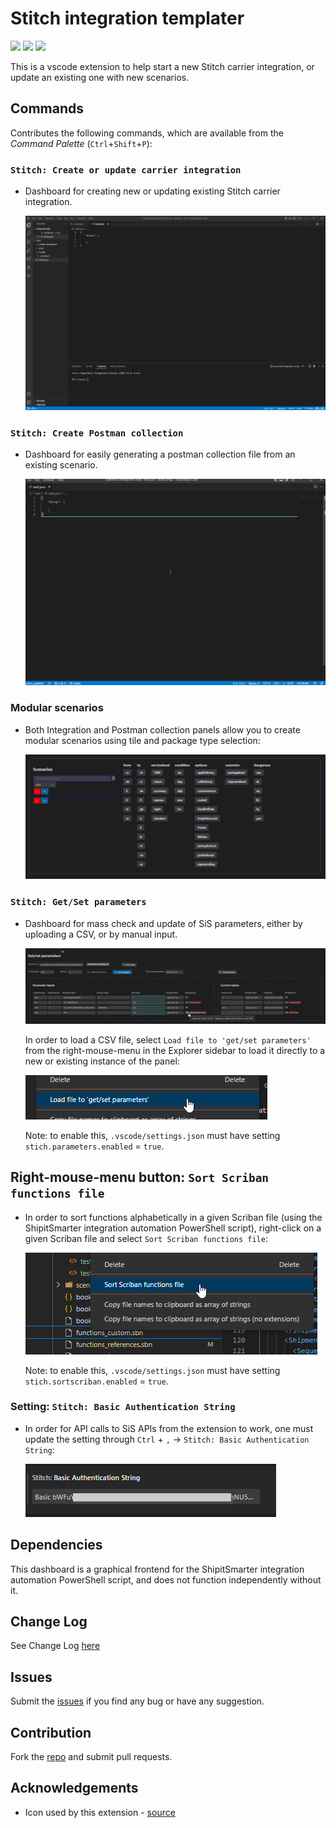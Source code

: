# Stitch integration templater

[![](https://vsmarketplacebadge.apphb.com/version-short/shipitsmarter.stitch-integration-templater.svg)](https://marketplace.visualstudio.com/items?itemName=shipitsmarter.stitch-integration-templater)
[![](https://vsmarketplacebadge.apphb.com/installs-short/shipitsmarter.stitch-integration-templater.svg)](https://marketplace.visualstudio.com/items?itemName=shipitsmarter.stitch-integration-templater)
[![](https://vsmarketplacebadge.apphb.com/rating-short/shipitsmarter.stitch-integration-templater.svg)](https://marketplace.visualstudio.com/items?itemName=shipitsmarter.stitch-integration-templater)



This is a vscode extension to help start a new Stitch carrier integration, or update an existing one with new scenarios.

## Commands

Contributes the following commands, which are available from the *Command Palette* (`Ctrl`+`Shift`+`P`):

### `Stitch: Create or update carrier integration`
- Dashboard for creating new or updating existing Stitch carrier integration.

    ![Stitch integration templater](https://raw.githubusercontent.com/shipitsmarter/vscode-stitch-integration-templater/main/img/sit-use-gif.gif)

### `Stitch: Create Postman collection`
- Dashboard for easily generating a postman collection file from an existing scenario.

    ![Stitch Create Postman collection](https://raw.githubusercontent.com/shipitsmarter/vscode-stitch-integration-templater/main/img/pmcollection-use-gif.gif)


### Modular scenarios
- Both Integration and Postman collection panels allow you to create modular scenarios using tile and package type selection:

    ![Modular tiles](https://raw.githubusercontent.com/shipitsmarter/vscode-stitch-integration-templater/main/img/scenariotiles-use-gif.gif)

### `Stitch: Get/Set parameters`
- Dashboard for mass check and update of SiS parameters, either by uploading a CSV, or by manual input.

    ![Get Set Parameters](https://raw.githubusercontent.com/shipitsmarter/vscode-stitch-integration-templater/main/img/get_set_parameters_use.png)


    In order to load a CSV file, select `Load file to 'get/set parameters'` from the right-mouse-menu in the Explorer sidebar to load it directly to a new or existing instance of the panel:
    
    ![Load CSV file to get/set parameters](https://raw.githubusercontent.com/shipitsmarter/vscode-stitch-integration-templater/main/img/load_file_to_get_set_parameters.png)


    Note: to enable this, `.vscode/settings.json` must have setting `stich.parameters.enabled` = `true`.

## Right-mouse-menu button: `Sort Scriban functions file`
- In order to sort functions alphabetically in a given Scriban file (using the ShipitSmarter integration automation PowerShell script), right-click on a given Scriban file and select `Sort Scriban functions file`:

    ![Sort Scriban functions file](https://raw.githubusercontent.com/shipitsmarter/vscode-stitch-integration-templater/main/img/sort_scriban_functions_file.png)


    Note: to enable this, `.vscode/settings.json` must have setting `stich.sortscriban.enabled` = `true`.

### Setting: `Stitch: Basic Authentication String`
- In order for API calls to SiS APIs from the extension to work, one must update the setting through `Ctrl` + `,` -> `Stitch: Basic Authentication String`: 

    ![Stitch Basic Authentication String](https://raw.githubusercontent.com/shipitsmarter/vscode-stitch-integration-templater/main/img/stitch_basic_auth_string_setting.png)


## Dependencies
This dashboard is a graphical frontend for the ShipitSmarter integration automation PowerShell script, and does not function independently without it.

## Change Log
See Change Log [here](CHANGELOG.md)

## Issues
Submit the [issues](https://github.com/shipitsmarter/vscode-stitch-integration-templater/issues) if you find any bug or have any suggestion.

## Contribution
Fork the [repo](https://github.com/shipitsmarter/vscode-stitch-integration-templater/) and submit pull requests.

## Acknowledgements
* Icon used by this extension - [source](https://www.flaticon.com/free-icon/stitching_3460012?term=stitch&page=2&position=70&page=2&position=70&related_id=3460012&origin=search)
